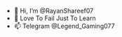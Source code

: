 - 👋 Hi, I’m @RayanShareef07
- 💞 Love To Fail Just To Learn
- 📫 Telegram @Legend_Gaming077

<!---
RayanShareef07/RayanShareef07 is a ✨ special ✨ repository because its `README.md` (this file) appears on your GitHub profile.
You can click the Preview link to take a look at your changes.
--->
